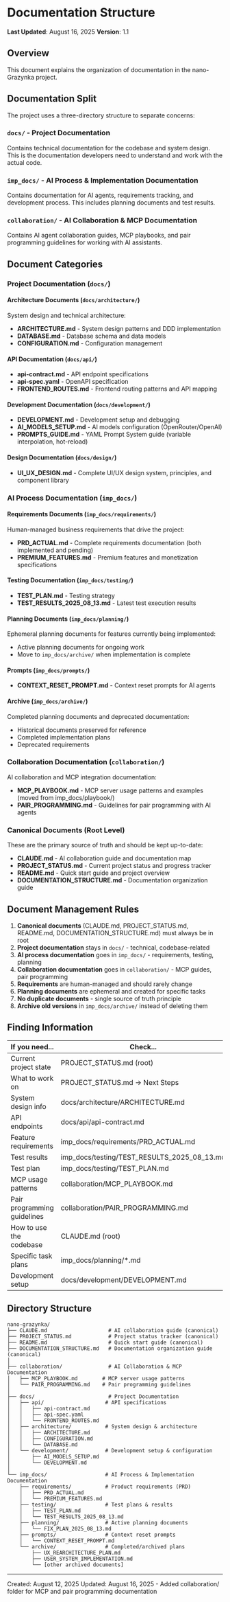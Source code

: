 # Documentation Structure
**Last Updated**: August 16, 2025
**Version**: 1.1

## Overview
This document explains the organization of documentation in the nano-Grazynka project.

## Documentation Split

The project uses a three-directory structure to separate concerns:

### `docs/` - Project Documentation
Contains technical documentation for the codebase and system design. This is the documentation developers need to understand and work with the actual code.

### `imp_docs/` - AI Process & Implementation Documentation  
Contains documentation for AI agents, requirements tracking, and development process. This includes planning documents and test results.

### `collaboration/` - AI Collaboration & MCP Documentation
Contains AI agent collaboration guides, MCP playbooks, and pair programming guidelines for working with AI assistants.

## Document Categories

### Project Documentation (`docs/`)

#### Architecture Documents (`docs/architecture/`)
System design and technical architecture:
- **ARCHITECTURE.md** - System design patterns and DDD implementation
- **DATABASE.md** - Database schema and data models
- **CONFIGURATION.md** - Configuration management

#### API Documentation (`docs/api/`)
- **api-contract.md** - API endpoint specifications
- **api-spec.yaml** - OpenAPI specification
- **FRONTEND_ROUTES.md** - Frontend routing patterns and API mapping

#### Development Documentation (`docs/development/`)
- **DEVELOPMENT.md** - Development setup and debugging
- **AI_MODELS_SETUP.md** - AI models configuration (OpenRouter/OpenAI)
- **PROMPTS_GUIDE.md** - YAML Prompt System guide (variable interpolation, hot-reload)

#### Design Documentation (`docs/design/`)
- **UI_UX_DESIGN.md** - Complete UI/UX design system, principles, and component library

### AI Process Documentation (`imp_docs/`)

#### Requirements Documents (`imp_docs/requirements/`)
Human-managed business requirements that drive the project:
- **PRD_ACTUAL.md** - Complete requirements documentation (both implemented and pending)
- **PREMIUM_FEATURES.md** - Premium features and monetization specifications

#### Testing Documentation (`imp_docs/testing/`)
- **TEST_PLAN.md** - Testing strategy
- **TEST_RESULTS_2025_08_13.md** - Latest test execution results

#### Planning Documents (`imp_docs/planning/`)
Ephemeral planning documents for features currently being implemented:
- Active planning documents for ongoing work
- Move to `imp_docs/archive/` when implementation is complete


#### Prompts (`imp_docs/prompts/`)
- **CONTEXT_RESET_PROMPT.md** - Context reset prompts for AI agents

#### Archive (`imp_docs/archive/`)
Completed planning documents and deprecated documentation:
- Historical documents preserved for reference
- Completed implementation plans
- Deprecated requirements

### Collaboration Documentation (`collaboration/`)
AI collaboration and MCP integration documentation:
- **MCP_PLAYBOOK.md** - MCP server usage patterns and examples (moved from imp_docs/playbook/)
- **PAIR_PROGRAMMING.md** - Guidelines for pair programming with AI agents

### Canonical Documents (Root Level)
These are the primary source of truth and should be kept up-to-date:
- **CLAUDE.md** - AI collaboration guide and documentation map
- **PROJECT_STATUS.md** - Current project status and progress tracker
- **README.md** - Quick start guide and project overview
- **DOCUMENTATION_STRUCTURE.md** - Documentation organization guide

## Document Management Rules

1. **Canonical documents** (CLAUDE.md, PROJECT_STATUS.md, README.md, DOCUMENTATION_STRUCTURE.md) must always be in root
2. **Project documentation** stays in `docs/` - technical, codebase-related
3. **AI process documentation** goes in `imp_docs/` - requirements, testing, planning
4. **Collaboration documentation** goes in `collaboration/` - MCP guides, pair programming
5. **Requirements** are human-managed and should rarely change
6. **Planning documents** are ephemeral and created for specific tasks
7. **No duplicate documents** - single source of truth principle
8. **Archive old versions** in `imp_docs/archive/` instead of deleting them

## Finding Information

| If you need... | Check... |
|----------------|----------|
| Current project state | PROJECT_STATUS.md (root) |
| What to work on | PROJECT_STATUS.md → Next Steps |
| System design info | docs/architecture/ARCHITECTURE.md |
| API endpoints | docs/api/api-contract.md |
| Feature requirements | imp_docs/requirements/PRD_ACTUAL.md |
| Test results | imp_docs/testing/TEST_RESULTS_2025_08_13.md |
| Test plan | imp_docs/testing/TEST_PLAN.md |
| MCP usage patterns | collaboration/MCP_PLAYBOOK.md |
| Pair programming guidelines | collaboration/PAIR_PROGRAMMING.md |
| How to use the codebase | CLAUDE.md (root) |
| Specific task plans | imp_docs/planning/*.md |
| Development setup | docs/development/DEVELOPMENT.md |

## Directory Structure

```
nano-grazynka/
├── CLAUDE.md                    # AI collaboration guide (canonical)
├── PROJECT_STATUS.md            # Project status tracker (canonical)
├── README.md                    # Quick start guide (canonical)
├── DOCUMENTATION_STRUCTURE.md   # Documentation organization guide (canonical)
│
├── collaboration/               # AI Collaboration & MCP Documentation
│   ├── MCP_PLAYBOOK.md        # MCP server usage patterns
│   └── PAIR_PROGRAMMING.md    # Pair programming guidelines
│
├── docs/                        # Project Documentation
│   ├── api/                    # API specifications
│   │   ├── api-contract.md
│   │   ├── api-spec.yaml
│   │   └── FRONTEND_ROUTES.md
│   ├── architecture/           # System design & architecture
│   │   ├── ARCHITECTURE.md
│   │   ├── CONFIGURATION.md
│   │   └── DATABASE.md
│   └── development/            # Development setup & configuration
│       ├── AI_MODELS_SETUP.md
│       └── DEVELOPMENT.md
│
└── imp_docs/                   # AI Process & Implementation Documentation
    ├── requirements/           # Product requirements (PRD)
    │   ├── PRD_ACTUAL.md
    │   └── PREMIUM_FEATURES.md
    ├── testing/                # Test plans & results
    │   ├── TEST_PLAN.md
    │   └── TEST_RESULTS_2025_08_13.md
    ├── planning/               # Active planning documents
    │   └── FIX_PLAN_2025_08_13.md
    ├── prompts/                # Context reset prompts
    │   └── CONTEXT_RESET_PROMPT.md
    └── archive/                # Completed/archived plans
        ├── UX_REARCHITECTURE_PLAN.md
        ├── USER_SYSTEM_IMPLEMENTATION.md
        └── [other archived documents]
```

---
Created: August 12, 2025
Updated: August 16, 2025 - Added collaboration/ folder for MCP and pair programming documentation